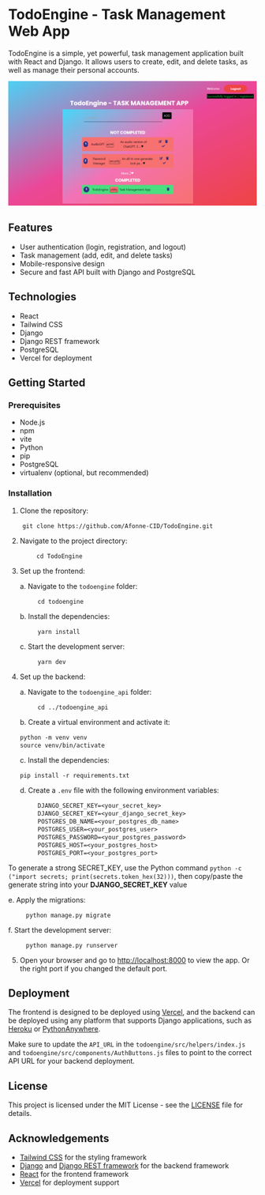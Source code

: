 # TodoEngine - Task Management Web App

TodoEngine is a simple, yet powerful, task management application built with React and Django. It allows users to create, edit, and delete tasks, as well as manage their personal accounts.

![TodoEngine Screenshot](./screenshot.PNG)

## Features

- User authentication (login, registration, and logout)
- Task management (add, edit, and delete tasks)
- Mobile-responsive design
- Secure and fast API built with Django and PostgreSQL

## Technologies

- React
- Tailwind CSS
- Django
- Django REST framework
- PostgreSQL
- Vercel for deployment

## Getting Started

### Prerequisites

- Node.js
- npm
- vite
- Python
- pip
- PostgreSQL
- virtualenv (optional, but recommended)

### Installation

1. Clone the repository:
```
    git clone https://github.com/Afonne-CID/TodoEngine.git
```

2. Navigate to the project directory:
```
        cd TodoEngine
```

3. Set up the frontend:

   a. Navigate to the `todoengine` folder:
   ```
        cd todoengine
   ```

   b. Install the dependencies:
   ```
        yarn install
   ```

   c. Start the development server:
   ```
        yarn dev
   ```

4. Set up the backend:

   a. Navigate to the `todoengine_api` folder:
   ```
        cd ../todoengine_api
   ```

   b. Create a virtual environment and activate it:
   ```
   python -m venv venv
   source venv/bin/activate
   ```

   c. Install the dependencies:
   ```
   pip install -r requirements.txt
   ```

   d. Create a `.env` file with the following environment variables:
   ```
        DJANGO_SECRET_KEY=<your_secret_key>
        DJANGO_SECRET_KEY=<your_django_secret_key>
        POSTGRES_DB_NAME=<your_postgres_db_name>
        POSTGRES_USER=<your_postgres_user>
        POSTGRES_PASSWORD=<your_postgres_password>
        POSTGRES_HOST=<your_postgres_host>
        POSTGRES_PORT=<your_postgres_port>
   ```

To generate a strong SECRET_KEY, use the Python command `python -c ("import secrets; print(secrets.token_hex(32)))`, then copy/paste the generate string into your **DJANGO_SECRET_KEY** value

   e. Apply the migrations:
   ```
        python manage.py migrate
   ```

   f. Start the development server:
   ```
        python manage.py runserver
   ```

5. Open your browser and go to [http://localhost:8000](http://localhost:8000) to view the app. Or the right port if you changed the default port.

## Deployment

The frontend is designed to be deployed using [Vercel](https://vercel.com), and the backend can be deployed using any platform that supports Django applications, such as [Heroku](https://www.heroku.com) or [PythonAnywhere](https://www.pythonanywhere.com).

Make sure to update the `API_URL` in the `todoengine/src/helpers/index.js` and `todoengine/src/components/AuthButtons.js` files to point to the correct API URL for your backend deployment.

## License

This project is licensed under the MIT License - see the [LICENSE](LICENSE) file for details.

## Acknowledgements

- [Tailwind CSS](https://tailwindcss.com) for the styling framework
- [Django](https://www.djangoproject.com) and [Django REST framework](https://www.django-rest-framework.org) for the backend framework
- [React](https://reactjs.org) for the frontend framework
- [Vercel](https://vercel.com) for deployment support